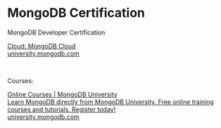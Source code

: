 # MongoDB Certification

MongoDB Developer Certification

[Cloud: MongoDB Cloud  <br>
university.mongodb.com](https://account.mongodb.com/account/login?fromURI=https%3A//university.mongodb.com/oidc/authenticate&next=http%3A//university.mongodb.com/exam/guide)

<br>

Courses:

[Online Courses | MongoDB University  <br>
Learn MongoDB directly from MongoDB University. Free online training courses and tutorials. Register today!  <br>
university.mongodb.com](https://university.mongodb.com/courses/catalog)
​